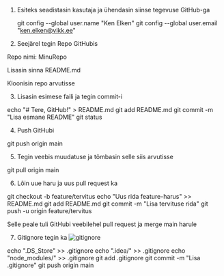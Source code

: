 1. Esiteks seadistasin kasutaja ja ühendasin siinse tegevuse GitHub-ga

   git config --global user.name "Ken Elken"
   git config --global user.email "ken.elken@vikk.ee"

2. Seejärel tegin Repo  GitHubis

Repo nimi: MinuRepo

Lisasin sinna README.md

Kloonisin repo arvutisse

3. Lisasin esimese faili ja tegin commit-i

echo "# Tere, GitHub!" > README.md
git add README.md
git commit -m "Lisa esmane README"
git status

4. Push GitHubi

git push origin main

5. Tegin veebis muudatuse ja tõmbasin selle siis arvutisse

git pull origin main

6. Lõin uue haru ja uus pull request ka

git checkout -b feature/tervitus
echo "Uus rida feature-harus" >> README.md
git add README.md
git commit -m "Lisa tervituse rida"
git push -u origin feature/tervitus

Selle peale tuli GitHubi veebilehel pull request ja merge main harule

7. Gitignore tegin ka
   ![gitignore](Pildid/Kuvatõmmis2025-09-28193544.png)

echo ".DS_Store" >> .gitignore
echo ".idea/" >> .gitignore
echo "node_modules/" >> .gitignore
git add .gitignore
git commit -m "Lisa .gitignore"
git push origin main
